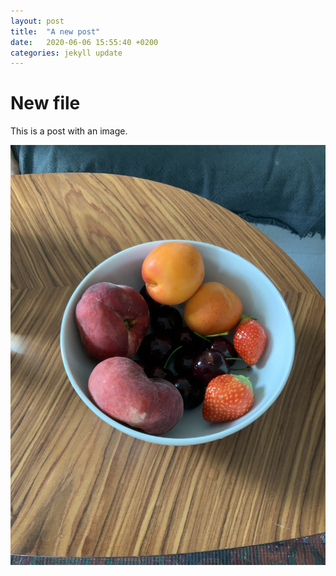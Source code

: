 ```yaml
---
layout: post
title:  "A new post"
date:   2020-06-06 15:55:40 +0200
categories: jekyll update
---
```

# New file
This is a post with an image.

![](_images/deneme.jpeg)

